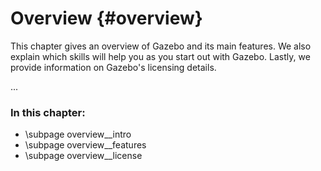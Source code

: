Overview {#overview}
========

This chapter gives an overview of Gazebo and its main features. We also explain which skills will help you as you start out with Gazebo. Lastly, we provide information on Gazebo's licensing details. 

...

### In this chapter:

- \subpage overview__intro
- \subpage overview__features 
- \subpage overview__license


